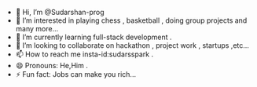 - 👋 Hi, I’m @Sudarshan-prog
- 👀 I’m interested in playing chess , basketball , doing group projects and many more...
- 🌱 I’m currently learning full-stack development .
- 💞️ I’m looking to collaborate on hackathon , project work , startups ,etc...
- 📫 How to reach me insta-id:sudarsspark .
- 😄 Pronouns: He,Him .
- ⚡ Fun fact: Jobs can make you rich...

<!---
Sudarshan-prog/Sudarshan-prog is a ✨ special ✨ repository because its `README.md` (this file) appears on your GitHub profile.
You can click the Preview link to take a look at your changes.
--->
